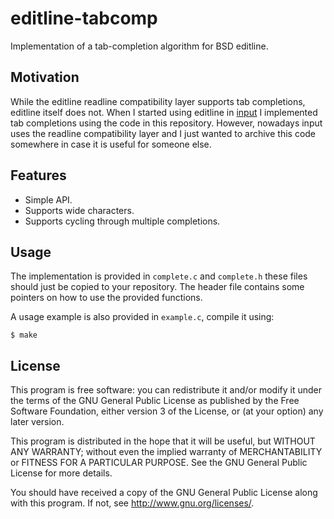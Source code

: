 # editline-tabcomp

Implementation of a tab-completion algorithm for BSD editline.

## Motivation

While the editline readline compatibility layer supports tab
completions, editline itself does not. When I started using editline in
[input][input github] I implemented tab completions using the code in
this repository. However, nowadays input uses the readline compatibility
layer and I just wanted to archive this code somewhere in case it is
useful for someone else.

## Features

* Simple API.
* Supports wide characters.
* Supports cycling through multiple completions.

## Usage

The implementation is provided in `complete.c` and `complete.h` these
files should just be copied to your repository. The header file contains
some pointers on how to use the provided functions.

A usage example is also provided in `example.c`, compile it using:

	$ make

## License

This program is free software: you can redistribute it and/or modify it
under the terms of the GNU General Public License as published by the
Free Software Foundation, either version 3 of the License, or (at your
option) any later version.

This program is distributed in the hope that it will be useful, but
WITHOUT ANY WARRANTY; without even the implied warranty of
MERCHANTABILITY or FITNESS FOR A PARTICULAR PURPOSE. See the GNU General
Public License for more details.

You should have received a copy of the GNU General Public License along
with this program. If not, see <http://www.gnu.org/licenses/>.

[input github]: https://github.com/nmeum/input
